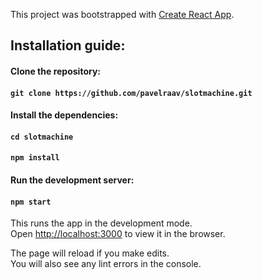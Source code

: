 This project was bootstrapped with [Create React App](https://github.com/facebook/create-react-app).

## Installation guide:

#### Clone the repository:

#### `git clone https://github.com/pavelraav/slotmachine.git`

#### Install the dependencies:

#### `cd slotmachine`
#### `npm install`

#### Run the development server:

#### `npm start`

This runs the app in the development mode.<br>
Open [http://localhost:3000](http://localhost:3000) to view it in the browser.

The page will reload if you make edits.<br>
You will also see any lint errors in the console.
